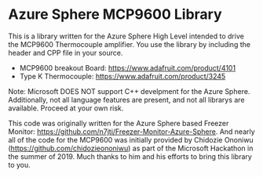 # Azure Sphere MCP9600 Library

This is a library written for the Azure Sphere High Level intended to drive the MCP9600 Thermocouple amplifier.  You use the library by including the header and CPP file in your source. 

* MCP9600 breakout Board: https://www.adafruit.com/product/4101
* Type K Thermocouple: https://www.adafruit.com/product/3245

Note: Microsoft DOES NOT support C++ develpment for the Azure Sphere.  Additionally, not all language features are present, and not all librarys are available. Proceed at your own risk.  

This code was originally written for the Azure Sphere based Freezer Monitor: https://github.com/n7jti/Freezer-Monitor-Azure-Sphere.  And nearly all of the code for the MCP9600 was initially provided by Chidozie Ononiwu (https://github.com/chidozieononiwu) as part of the Microsoft Hackathon in the summer of 2019. Much thanks to him and his efforts to bring this library to you.   






